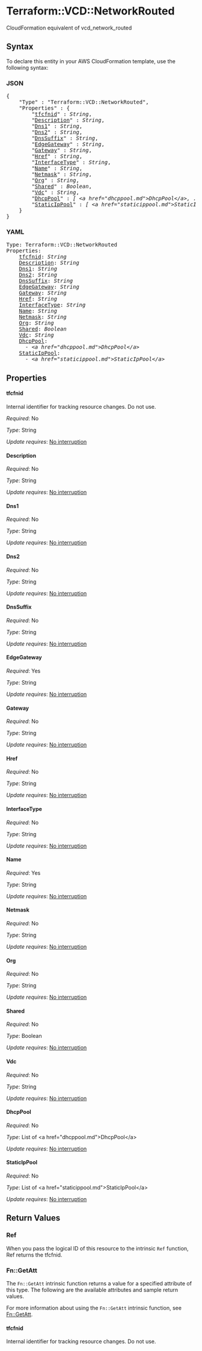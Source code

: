 # Terraform::VCD::NetworkRouted

CloudFormation equivalent of vcd_network_routed

## Syntax

To declare this entity in your AWS CloudFormation template, use the following syntax:

### JSON

<pre>
{
    "Type" : "Terraform::VCD::NetworkRouted",
    "Properties" : {
        "<a href="#tfcfnid" title="tfcfnid">tfcfnid</a>" : <i>String</i>,
        "<a href="#description" title="Description">Description</a>" : <i>String</i>,
        "<a href="#dns1" title="Dns1">Dns1</a>" : <i>String</i>,
        "<a href="#dns2" title="Dns2">Dns2</a>" : <i>String</i>,
        "<a href="#dnssuffix" title="DnsSuffix">DnsSuffix</a>" : <i>String</i>,
        "<a href="#edgegateway" title="EdgeGateway">EdgeGateway</a>" : <i>String</i>,
        "<a href="#gateway" title="Gateway">Gateway</a>" : <i>String</i>,
        "<a href="#href" title="Href">Href</a>" : <i>String</i>,
        "<a href="#interfacetype" title="InterfaceType">InterfaceType</a>" : <i>String</i>,
        "<a href="#name" title="Name">Name</a>" : <i>String</i>,
        "<a href="#netmask" title="Netmask">Netmask</a>" : <i>String</i>,
        "<a href="#org" title="Org">Org</a>" : <i>String</i>,
        "<a href="#shared" title="Shared">Shared</a>" : <i>Boolean</i>,
        "<a href="#vdc" title="Vdc">Vdc</a>" : <i>String</i>,
        "<a href="#dhcppool" title="DhcpPool">DhcpPool</a>" : <i>[ &lt;a href=&#34;dhcppool.md&#34;&gt;DhcpPool&lt;/a&gt;, ... ]</i>,
        "<a href="#staticippool" title="StaticIpPool">StaticIpPool</a>" : <i>[ &lt;a href=&#34;staticippool.md&#34;&gt;StaticIpPool&lt;/a&gt;, ... ]</i>
    }
}
</pre>

### YAML

<pre>
Type: Terraform::VCD::NetworkRouted
Properties:
    <a href="#tfcfnid" title="tfcfnid">tfcfnid</a>: <i>String</i>
    <a href="#description" title="Description">Description</a>: <i>String</i>
    <a href="#dns1" title="Dns1">Dns1</a>: <i>String</i>
    <a href="#dns2" title="Dns2">Dns2</a>: <i>String</i>
    <a href="#dnssuffix" title="DnsSuffix">DnsSuffix</a>: <i>String</i>
    <a href="#edgegateway" title="EdgeGateway">EdgeGateway</a>: <i>String</i>
    <a href="#gateway" title="Gateway">Gateway</a>: <i>String</i>
    <a href="#href" title="Href">Href</a>: <i>String</i>
    <a href="#interfacetype" title="InterfaceType">InterfaceType</a>: <i>String</i>
    <a href="#name" title="Name">Name</a>: <i>String</i>
    <a href="#netmask" title="Netmask">Netmask</a>: <i>String</i>
    <a href="#org" title="Org">Org</a>: <i>String</i>
    <a href="#shared" title="Shared">Shared</a>: <i>Boolean</i>
    <a href="#vdc" title="Vdc">Vdc</a>: <i>String</i>
    <a href="#dhcppool" title="DhcpPool">DhcpPool</a>: <i>
      - &lt;a href=&#34;dhcppool.md&#34;&gt;DhcpPool&lt;/a&gt;</i>
    <a href="#staticippool" title="StaticIpPool">StaticIpPool</a>: <i>
      - &lt;a href=&#34;staticippool.md&#34;&gt;StaticIpPool&lt;/a&gt;</i>
</pre>

## Properties

#### tfcfnid

Internal identifier for tracking resource changes. Do not use.

_Required_: No

_Type_: String

_Update requires_: [No interruption](https://docs.aws.amazon.com/AWSCloudFormation/latest/UserGuide/using-cfn-updating-stacks-update-behaviors.html#update-no-interrupt)

#### Description

_Required_: No

_Type_: String

_Update requires_: [No interruption](https://docs.aws.amazon.com/AWSCloudFormation/latest/UserGuide/using-cfn-updating-stacks-update-behaviors.html#update-no-interrupt)

#### Dns1

_Required_: No

_Type_: String

_Update requires_: [No interruption](https://docs.aws.amazon.com/AWSCloudFormation/latest/UserGuide/using-cfn-updating-stacks-update-behaviors.html#update-no-interrupt)

#### Dns2

_Required_: No

_Type_: String

_Update requires_: [No interruption](https://docs.aws.amazon.com/AWSCloudFormation/latest/UserGuide/using-cfn-updating-stacks-update-behaviors.html#update-no-interrupt)

#### DnsSuffix

_Required_: No

_Type_: String

_Update requires_: [No interruption](https://docs.aws.amazon.com/AWSCloudFormation/latest/UserGuide/using-cfn-updating-stacks-update-behaviors.html#update-no-interrupt)

#### EdgeGateway

_Required_: Yes

_Type_: String

_Update requires_: [No interruption](https://docs.aws.amazon.com/AWSCloudFormation/latest/UserGuide/using-cfn-updating-stacks-update-behaviors.html#update-no-interrupt)

#### Gateway

_Required_: No

_Type_: String

_Update requires_: [No interruption](https://docs.aws.amazon.com/AWSCloudFormation/latest/UserGuide/using-cfn-updating-stacks-update-behaviors.html#update-no-interrupt)

#### Href

_Required_: No

_Type_: String

_Update requires_: [No interruption](https://docs.aws.amazon.com/AWSCloudFormation/latest/UserGuide/using-cfn-updating-stacks-update-behaviors.html#update-no-interrupt)

#### InterfaceType

_Required_: No

_Type_: String

_Update requires_: [No interruption](https://docs.aws.amazon.com/AWSCloudFormation/latest/UserGuide/using-cfn-updating-stacks-update-behaviors.html#update-no-interrupt)

#### Name

_Required_: Yes

_Type_: String

_Update requires_: [No interruption](https://docs.aws.amazon.com/AWSCloudFormation/latest/UserGuide/using-cfn-updating-stacks-update-behaviors.html#update-no-interrupt)

#### Netmask

_Required_: No

_Type_: String

_Update requires_: [No interruption](https://docs.aws.amazon.com/AWSCloudFormation/latest/UserGuide/using-cfn-updating-stacks-update-behaviors.html#update-no-interrupt)

#### Org

_Required_: No

_Type_: String

_Update requires_: [No interruption](https://docs.aws.amazon.com/AWSCloudFormation/latest/UserGuide/using-cfn-updating-stacks-update-behaviors.html#update-no-interrupt)

#### Shared

_Required_: No

_Type_: Boolean

_Update requires_: [No interruption](https://docs.aws.amazon.com/AWSCloudFormation/latest/UserGuide/using-cfn-updating-stacks-update-behaviors.html#update-no-interrupt)

#### Vdc

_Required_: No

_Type_: String

_Update requires_: [No interruption](https://docs.aws.amazon.com/AWSCloudFormation/latest/UserGuide/using-cfn-updating-stacks-update-behaviors.html#update-no-interrupt)

#### DhcpPool

_Required_: No

_Type_: List of &lt;a href=&#34;dhcppool.md&#34;&gt;DhcpPool&lt;/a&gt;

_Update requires_: [No interruption](https://docs.aws.amazon.com/AWSCloudFormation/latest/UserGuide/using-cfn-updating-stacks-update-behaviors.html#update-no-interrupt)

#### StaticIpPool

_Required_: No

_Type_: List of &lt;a href=&#34;staticippool.md&#34;&gt;StaticIpPool&lt;/a&gt;

_Update requires_: [No interruption](https://docs.aws.amazon.com/AWSCloudFormation/latest/UserGuide/using-cfn-updating-stacks-update-behaviors.html#update-no-interrupt)

## Return Values

### Ref

When you pass the logical ID of this resource to the intrinsic `Ref` function, Ref returns the tfcfnid.

### Fn::GetAtt

The `Fn::GetAtt` intrinsic function returns a value for a specified attribute of this type. The following are the available attributes and sample return values.

For more information about using the `Fn::GetAtt` intrinsic function, see [Fn::GetAtt](https://docs.aws.amazon.com/AWSCloudFormation/latest/UserGuide/intrinsic-function-reference-getatt.html).

#### tfcfnid

Internal identifier for tracking resource changes. Do not use.

